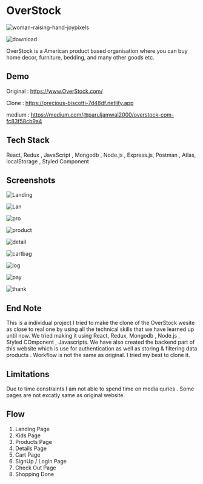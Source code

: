
# OverStock

![woman-raising-hand-joypixels](https://user-images.githubusercontent.com/96183163/174477467-15007772-cad5-488c-817f-a9f5e9a37c72.gif)

![download](https://user-images.githubusercontent.com/96183163/174477350-51c931a8-c60b-408a-afb9-3e93893fab17.jpg)

 OverStock is a American product based organisation where you can buy  home decor, furniture, bedding, and many other goods etc.

## Demo

Original : https://www.OverStock.com/

Clone : https://precious-biscotti-7d48df.netlify.app

medium : https://medium.com/@paruljamwal2000/overstock-com-fc83f58cb9a4

## Tech Stack

  React, Redux , JavaScript , Mongodb , Node.js , Express.js, Postman , Atlas, localStorage , Styled Component


## Screenshots


![Landing](https://user-images.githubusercontent.com/96183163/174477265-f0f036a0-6304-46ff-b096-5dd2147b7671.png)


![Lan](https://user-images.githubusercontent.com/96183163/174477269-ce5239b1-0b6b-46b7-a35a-a4f0bac8c460.png)

![pro](https://user-images.githubusercontent.com/96183163/174477281-05912f52-ecb8-4c54-8d00-d40758666ea3.png)

![product](https://user-images.githubusercontent.com/96183163/174477292-fcd4170f-1d02-4754-93a5-369bf96f573d.png)

![detail](https://user-images.githubusercontent.com/96183163/174477298-6f03b068-d51f-4527-8e35-1c36a7e38128.png)


![cartbag](https://user-images.githubusercontent.com/96183163/174477313-08c152a9-01b5-4909-a5eb-3a2e257d3f0f.png)


![log](https://user-images.githubusercontent.com/96183163/174477318-badbcfd8-e1a7-49bc-8370-b7ad8dab0b79.png)


![pay](https://user-images.githubusercontent.com/96183163/174477320-d3c8365e-6e07-42b0-81fd-65026f0a6716.png)


![thank](https://user-images.githubusercontent.com/96183163/174477326-04ecb292-7f49-486f-95c3-10672b0d86e4.png)


## End Note
 
This is a individual project I tried to make the clone of the OverStock wesite as close to real one by using all the technical skills that we have learned up until now. We tried making it using React, Redux,  Mongodb ,  Node.js , Styled COmponent , Javascripts. We have also created the backend part of this website which is use for authentication as well as storing & filtering data products  .  Workflow is not the same as original. I tried my best to clone it.


## Limitations
 
Due to time constraints I am not able to spend time on media quries . Some pages are not excatly same as original website. 

## Flow

1. Landing Page
2. Kids Page
3. Products Page
4. Details Page
5. Cart Page
6. SignUp / Login Page
7. Check Out Page
8. Shopping Done
